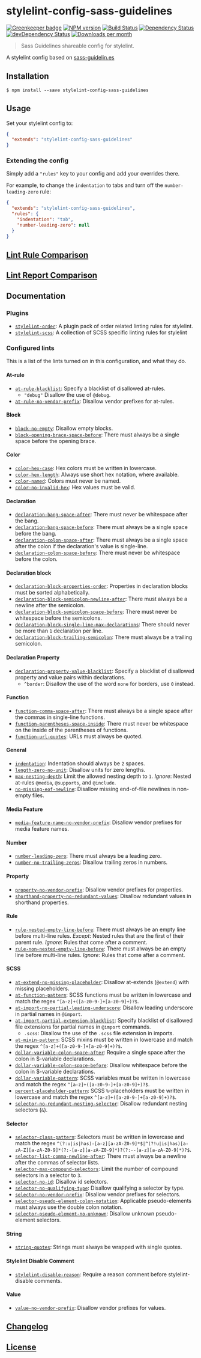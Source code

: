 # stylelint-config-sass-guidelines

[![Greenkeeper badge](https://badges.greenkeeper.io/bjankord/stylelint-config-sass-guidelines.svg)](https://greenkeeper.io/)
[![NPM version](http://img.shields.io/npm/v/stylelint-config-sass-guidelines.svg)](https://www.npmjs.org/package/stylelint-config-sass-guidelines)
[![Build Status](https://travis-ci.org/bjankord/stylelint-config-sass-guidelines.svg?branch=master)](https://travis-ci.org/bjankord/stylelint-config-sass-guidelines)
[![Dependency Status](https://david-dm.org/bjankord/stylelint-config-sass-guidelines.svg)](https://david-dm.org/bjankord/stylelint-config-sass-guidelines)
[![devDependency Status](https://david-dm.org/bjankord/stylelint-config-sass-guidelines/dev-status.svg)](https://david-dm.org/bjankord/stylelint-config-sass-guidelines/?type=dev)
[![Downloads per month](https://img.shields.io/npm/dm/stylelint-config-sass-guidelines.svg)](http://npmcharts.com/compare/stylelint-config-sass-guidelines)

> Sass Guidelines shareable config for stylelint.

A stylelint config based on [sass-guidelin.es](https://sass-guidelin.es/)

## Installation

```console
$ npm install --save stylelint-config-sass-guidelines
```

## Usage

Set your stylelint config to:

```json
{
  "extends": "stylelint-config-sass-guidelines"
}
```

### Extending the config

Simply add a `"rules"` key to your config and add your overrides there.

For example, to change the `indentation` to tabs and turn off the `number-leading-zero` rule:


```json
{
  "extends": "stylelint-config-sass-guidelines",
  "rules": {
    "indentation": "tab",
    "number-leading-zero": null
  }
}
```

## [Lint Rule Comparison](https://github.com/bjankord/stylelint-config-sass-guidelines/wiki/Lint-Rule-Comparison)

## [Lint Report Comparison](https://github.com/bjankord/stylelint-config-sass-guidelines/wiki/Lint-Report-Comparison)

## Documentation

### Plugins

* [`stylelint-order`](https://github.com/hudochenkov/stylelint-order): A plugin pack of order related linting rules for stylelint.
* [`stylelint-scss`](https://github.com/kristerkari/stylelint-scss): A collection of SCSS specific linting rules for stylelint

### Configured lints

This is a list of the lints turned on in this configuration, and what they do.

#### At-rule

* [`at-rule-blacklist`](http://stylelint.io/user-guide/rules/at-rule-blacklist/): Specify a blacklist of disallowed at-rules.
  * `"debug"` Disallow the use of `@debug`.
* [`at-rule-no-vendor-prefix`](http://stylelint.io/user-guide/rules/at-rule-no-vendor-prefix/): Disallow vendor prefixes for at-rules.

#### Block

* [`block-no-empty`](http://stylelint.io/user-guide/rules/block-no-empty/): Disallow empty blocks.
* [`block-opening-brace-space-before`](http://stylelint.io/user-guide/rules/block-opening-brace-space-before/): There must always be a single space before the opening brace.

#### Color

* [`color-hex-case`](http://stylelint.io/user-guide/rules/color-hex-case/): Hex colors must be written in lowercase.
* [`color-hex-length`](http://stylelint.io/user-guide/rules/color-hex-length/): Always use short hex notation, where available.
* [`color-named`](http://stylelint.io/user-guide/rules/color-named/): Colors must never be named.
* [`color-no-invalid-hex`](http://stylelint.io/user-guide/rules/color-no-invalid-hex/): Hex values must be valid.

#### Declaration

* [`declaration-bang-space-after`](http://stylelint.io/user-guide/rules/declaration-bang-space-after/): There must never be whitespace after the bang.
* [`declaration-bang-space-before`](http://stylelint.io/user-guide/rules/declaration-bang-space-before/): There must always be a single space before the bang.
* [`declaration-colon-space-after`](http://stylelint.io/user-guide/rules/declaration-colon-space-after/): There must always be a single space after the colon if the declaration's value is single-line.
* [`declaration-colon-space-before`](http://stylelint.io/user-guide/rules/declaration-colon-space-before/): There must never be whitespace before the colon.

#### Declaration block

* [`declaration-block-properties-order`](http://stylelint.io/user-guide/rules/declaration-block-properties-order/): Properties in declaration blocks must be sorted alphabetically.
* [`declaration-block-semicolon-newline-after`](http://stylelint.io/user-guide/rules/declaration-block-semicolon-newline-after/): There must always be a newline after the semicolon.
* [`declaration-block-semicolon-space-before`](http://stylelint.io/user-guide/rules/declaration-block-semicolon-space-before/): There must never be whitespace before the semicolons.
* [`declaration-block-single-line-max-declarations`](http://stylelint.io/user-guide/rules/declaration-block-single-line-max-declarations/): There should never be more than `1` declaration per line.
* [`declaration-block-trailing-semicolon`](http://stylelint.io/user-guide/rules/declaration-block-trailing-semicolon/): There must always be a trailing semicolon.

#### Declaration Property

* [`declaration-property-value-blacklist`](http://stylelint.io/user-guide/rules/declaration-property-value-blacklist/): Specify a blacklist of disallowed property and value pairs within declarations.
  * `^border`: Disallow the use of the word `none` for borders, use `0` instead.

#### Function

* [`function-comma-space-after`](http://stylelint.io/user-guide/rules/function-comma-space-after/): There must always be a single space after the commas in single-line functions.
* [`function-parentheses-space-inside`](http://stylelint.io/user-guide/rules/function-parentheses-space-inside/): There must never be whitespace on the inside of the parentheses of functions.
* [`function-url-quotes`](http://stylelint.io/user-guide/rules/function-url-quotes/): URLs must always be quoted.

#### General

* [`indentation`](http://stylelint.io/user-guide/rules/indentation/): Indentation should always be `2` spaces.
* [`length-zero-no-unit`](http://stylelint.io/user-guide/rules/length-zero-no-unit/): Disallow units for zero lengths.
* [`max-nesting-depth`](http://stylelint.io/user-guide/rules/max-nesting-depth/): Limit the allowed nesting depth to `1`. _Ignore_: Nested at-rules `@media`, `@supports`, and `@include`.
* [`no-missing-eof-newline`](http://stylelint.io/user-guide/rules/no-missing-eof-newline/): Disallow missing end-of-file newlines in non-empty files.

#### Media Feature

* [`media-feature-name-no-vendor-prefix`](http://stylelint.io/user-guide/rules/media-feature-name-no-vendor-prefix/): Disallow vendor prefixes for media feature names.

#### Number

* [`number-leading-zero`](http://stylelint.io/user-guide/rules/number-leading-zero/): There must always be a leading zero.
* [`number-no-trailing-zeros`](http://stylelint.io/user-guide/rules/number-no-trailing-zeros/): Disallow trailing zeros in numbers.

#### Property

* [`property-no-vendor-prefix`](http://stylelint.io/user-guide/rules/property-no-vendor-prefix/): Disallow vendor prefixes for properties.
* [`shorthand-property-no-redundant-values`](http://stylelint.io/user-guide/rules/shorthand-property-no-redundant-values/): Disallow redundant values in shorthand properties.


#### Rule

* [`rule-nested-empty-line-before`](http://stylelint.io/user-guide/rules/rule-nested-empty-line-before/): There must always be an empty line before multi-line rules. _Except_: Nested rules that are the first of their parent rule. _Ignore_: Rules that come after a comment.
* [`rule-non-nested-empty-line-before`](http://stylelint.io/user-guide/rules/rule-non-nested-empty-line-before/): There must always be an empty line before multi-line rules. _Ignore_: Rules that come after a comment.

#### SCSS
* [`at-extend-no-missing-placeholder`](https://github.com/kristerkari/stylelint-scss/blob/master/src/rules/at-extend-no-missing-placeholder/README.md): Disallow at-extends (`@extend`) with missing placeholders.
* [`at-function-pattern`](https://github.com/kristerkari/stylelint-scss/blob/master/src/rules/at-function-pattern/README.md): SCSS functions must be written in lowercase and match the regex `^[a-z]+([a-z0-9-]+[a-z0-9]+)?$`.
* [`at-import-no-partial-leading-underscore`](https://github.com/kristerkari/stylelint-scss/blob/master/src/rules/at-import-no-partial-leading-underscore/README.md): Disallow leading underscore in partial names in `@import`.
* [`at-import-partial-extension-blacklist`](https://github.com/kristerkari/stylelint-scss/blob/master/src/rules/at-import-partial-extension-blacklist/README.md): Specify blacklist of disallowed file extensions for partial names in `@import` commands.
  * `.scss`: Disallow the use of the `.scss` file extension in imports.
* [`at-mixin-pattern`](https://github.com/kristerkari/stylelint-scss/blob/master/src/rules/at-mixin-pattern/README.md): SCSS mixins must be written in lowercase and match the regex `^[a-z]+([a-z0-9-]+[a-z0-9]+)?$`.
* [`dollar-variable-colon-space-after`](https://github.com/kristerkari/stylelint-scss/blob/master/src/rules/dollar-variable-colon-space-after/README.md): Require a single space after the colon in $-variable declarations.
* [`dollar-variable-colon-space-before`](https://github.com/kristerkari/stylelint-scss/blob/master/src/rules/dollar-variable-colon-space-before/README.md): Disallow whitespace before the colon in $-variable declarations.
* [`dollar-variable-pattern`](https://github.com/kristerkari/stylelint-scss/blob/master/src/rules/dollar-variable-pattern/README.md): SCSS variables must be written in lowercase and match the regex `^[a-z]+([a-z0-9-]+[a-z0-9]+)?$`.
* [`percent-placeholder-pattern`](https://github.com/kristerkari/stylelint-scss/blob/master/src/rules/percent-placeholder-pattern/README.md): SCSS `%`-placeholders must be written in lowercase and match the regex `^[a-z]+([a-z0-9-]+[a-z0-9]+)?$`.
* [`selector-no-redundant-nesting-selector`](https://github.com/kristerkari/stylelint-scss/blob/master/src/rules/selector-no-redundant-nesting-selector/README.md): Disallow redundant nesting selectors (`&`).

#### Selector

* [`selector-class-pattern`](http://stylelint.io/user-guide/rules/selector-class-pattern/): Selectors must be written in lowercase and match the regex `^(?:u|is|has)-[a-z][a-zA-Z0-9]*$|^(?!u|is|has)[a-zA-Z][a-zA-Z0-9]*(?:-[a-z][a-zA-Z0-9]*)?(?:--[a-z][a-zA-Z0-9]*)?$`.
* [`selector-list-comma-newline-after`](http://stylelint.io/user-guide/rules/selector-list-comma-newline-after/): There must always be a newline after the commas of selector lists.
* [`selector-max-compound-selectors`](http://stylelint.io/user-guide/rules/selector-max-compound-selectors/): Limit the number of compound selectors in a selector to `3`.
* [`selector-no-id`](http://stylelint.io/user-guide/rules/selector-no-id/): Disallow id selectors.
* [`selector-no-qualifying-type`](http://stylelint.io/user-guide/rules/selector-no-qualifying-type/): Disallow qualifying a selector by type.
* [`selector-no-vendor-prefix`](http://stylelint.io/user-guide/rules/selector-no-vendor-prefix/): Disallow vendor prefixes for selectors.
* [`selector-pseudo-element-colon-notation`](http://stylelint.io/user-guide/rules/selector-pseudo-element-colon-notation/): Applicable pseudo-elements must always use the double colon notation.
* [`selector-pseudo-element-no-unknown`](http://stylelint.io/user-guide/rules/selector-pseudo-element-no-unknown/): Disallow unknown pseudo-element selectors.

#### String

* [`string-quotes`](http://stylelint.io/user-guide/rules/string-quotes/): Strings must always be wrapped with single quotes.

#### Stylelint Disable Comment

* [`stylelint-disable-reason`](http://stylelint.io/user-guide/rules/stylelint-disable-reason/): Require a reason comment before stylelint-disable comments.

#### Value

* [`value-no-vendor-prefix`](http://stylelint.io/user-guide/rules/value-no-vendor-prefix/): Disallow vendor prefixes for values.

## [Changelog](CHANGELOG.md)

## [License](LICENSE)
